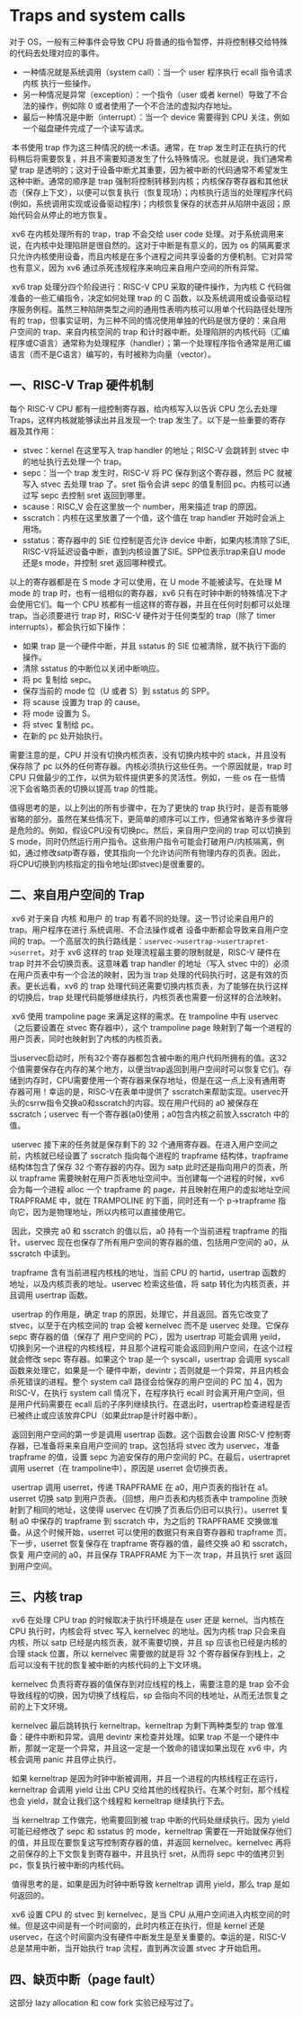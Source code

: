 # Traps and system calls

对于 OS，一般有三种事件会导致 CPU 将普通的指令暂停，并将控制移交给特殊的代码去处理对应的事件。

- 一种情况就是系统调用（system call）：当一个 user 程序执行 ecall 指令请求 内核 执行一些操作。
- 另一种情况是异常（exception）：一个指令（user 或者 kernel）导致了不合法的操作，例如除 0 或者使用了一个不合法的虚拟内存地址。
- 最后一种情况是中断（interrupt）：当一个 device 需要得到 CPU 关注，例如一个磁盘硬件完成了一个读写请求。

​	本书使用 trap 作为这三种情况的统一术语。通常，在 trap 发生时正在执行的代码稍后将需要恢复，并且不需要知道发生了什么特殊情况。也就是说，我们通常希望 trap 是透明的；这对于设备中断尤其重要，因为被中断的代码通常不希望发生这种中断。通常的顺序是 trap 强制将控制转移到内核；内核保存寄存器和其他状态（保存上下文），以便可以恢复执行（恢复现场）；内核执行适当的处理程序代码(例如，系统调用实现或设备驱动程序)；内核恢复保存的状态并从陷阱中返回；原始代码会从停止的地方恢复。

​	xv6 在内核处理所有的 trap，trap 不会交给 user code 处理。对于系统调用来说，在内核中处理陷阱是很自然的。这对于中断是有意义的，因为 os 的隔离要求只允许内核使用设备，而且内核是在多个进程之间共享设备的方便机制。它对异常也有意义，因为 xv6 通过杀死违规程序来响应来自用户空间的所有异常。

​	xv6 trap 处理分四个阶段进行：RISC-V CPU 采取的硬件操作，为内核 C 代码做准备的一些汇编指令，决定如何处理 trap 的 C 函数，以及系统调用或设备驱动程序服务例程。虽然三种陷阱类型之间的通用性表明内核可以用单个代码路径处理所有的 trap，但事实证明，为三种不同的情况使用单独的代码是很方便的：来自用户空间的 trap、来自内核空间的 trap 和计时器中断。处理陷阱的内核代码（汇编程序或C语言）通常称为处理程序（handler）；第一个处理程序指令通常是用汇编语言（而不是C语言）编写的，有时被称为向量（vector）。

## 一、RISC-V Trap 硬件机制

每个 RISC-V CPU 都有一组控制寄存器，给内核写入以告诉 CPU 怎么去处理 Traps，这样内核就能够读出并且发现一个 trap 发生了。以下是一些重要的寄存器及其作用：

- stvec：kernel 在这里写入 trap handler 的地址；RISC-V 会跳转到 stvec 中的地址执行去处理一个 trap。
- sepc：当一个 trap 发生时，RISC-V 将 PC 保存到这个寄存器，然后 PC 就被写入 stvec 去处理 trap 了。sret 指令会讲 sepc 的值复制回 pc。内核可以通过写 sepc 去控制 sret 返回到哪里。
- scause：RISC_V 会在这里放一个 number，用来描述 trap 的原因。
- sscratch：内核在这里放置了一个值，这个值在 trap handler 开始时会派上用场。
- sstatus：寄存器中的 SIE 位控制是否允许 device 中断，如果内核清除了SIE, RISC-V将延迟设备中断，直到内核设置了SIE。SPP位表示trap来自U mode还是s mode，并控制 sret 返回哪种模式。

以上的寄存器都是在 S mode 才可以使用，在 U mode 不能被读写。在处理 M mode 的 trap 时，也有一组相似的寄存器，xv6 只有在时钟中断的特殊情况下才会使用它们。每一个 CPU 核都有一组这样的寄存器，并且在任何时刻都可以处理 trap。当必须要进行 trap 时，RISC-V 硬件对于任何类型的 trap（除了 timer interrupts），都会执行如下操作：

- 如果 trap 是一个硬件中断，并且 sstatus 的 SIE 位被清除，就不执行下面的操作。
- 清除 sstatus 的中断位以关闭中断响应。
- 将 pc 复制给 sepc。
- 保存当前的 mode 位（U 或者 S）到 sstatus 的 SPP。
- 将 scause 设置为 trap 的 cause。
- 将 mode 设置为 S。
- 将 stvec 复制给 pc。
- 在新的 pc 处开始执行。

需要注意的是，CPU 并没有切换内核页表，没有切换内核中的 stack，并且没有保存除了 pc 以外的任何寄存器。内核必须执行这些任务。一个原因就是，trap 时 CPU 只做最少的工作，以供为软件提供更多的灵活性。例如，一些 os 在一些情况下会省略页表的切换以提高 trap 的性能。

值得思考的是，以上列出的所有步骤中，在为了更快的 trap 执行时，是否有能够省略的部分。虽然在某些情况下，更简单的顺序可以工作，但通常省略许多步骤将是危险的。例如，假设CPU没有切换pc。然后，来自用户空间的 trap 可以切换到S mode，同时仍然运行用户指令。这些用户指令可能会打破用户/内核隔离，例如，通过修改satp寄存器，使其指向一个允许访问所有物理内存的页表。因此，将CPU切换到内核指定的指令地址(即stvec)是很重要的。

## 二、来自用户空间的 Trap

​	xv6 对于来自 内核 和用户 的 trap 有着不同的处理。这一节讨论来自用户的 trap。用户程序在进行 系统调用、不合法操作或者 设备中断都会导致来自用户空间的 trap。一个高层次的执行路线是：`uservec->usertrap->usertrapret->userret`。对于 xv6 这样的 trap 处理流程最主要的限制就是，RISC-V 硬件在 trap 时并不会切换页表。这意味着 trap handler 的地址（写入 stvec 中的）必须在用户页表中有一个合法的映射，因为当 trap 处理的代码执行时，这是有效的页表。更长远看，xv6 的 trap 处理代码还需要切换内核页表，为了能够在执行这样的切换后，trap 处理代码能够继续执行，内核页表也需要一份这样的合法映射。

​	xv6 使用 trampoline page 来满足这样的需求。在 trampoline 中有 uservec（之后要设置在 stvec 寄存器中），这个 trampoline page 映射到了每一个进程的用户页表，同时也映射到了内核的内核页表。

​	当uservec启动时，所有32个寄存器都包含被中断的用户代码所拥有的值。这32个值需要保存在内存的某个地方，以便当trap返回到用户空间时可以恢复它们。存储到内存时，CPU需要使用一个寄存器来保存地址，但是在这一点上没有通用寄存器可用！幸运的是，RISC-V在表单中提供了 sscratch来帮助实现。uservec开头的csrrw指令交换a0和sscratch的内容。现在用户代码的 a0 被保存在 sscratch；uservec 有一个寄存器(a0)使用；a0包含内核之前放入sscratch 中的值。

​	uservec 接下来的任务就是保存剩下的 32 个通用寄存器。在进入用户空间之前，内核就已经设置了 sscratch 指向每个进程的 trapframe 结构体，trapframe 结构体包含了保存 32 个寄存器的内存。因为 satp 此时还是指向用户的页表，所以 trapframe 需要映射在用户页表地址空间中。当创建每一个进程的时候，xv6 会为每一个进程 alloc 一个 trapframe 的 page，并且映射在用户的虚拟地址空间 TRAPFRAME 中，就在 TRAMPOLINE 的下面，同时还有一个 p->trapframe 指向它，因为是物理地址，所以内核可以直接使用它。

​	因此，交换完 a0 和 sscratch 的值以后，a0 持有一个当前进程 trapframe 的指针。uservec 现在也保存了所有用户空间的寄存器的值，包括用户空间的 a0，从 sscratch 中读到。

​	trapframe 含有当前进程内核栈的地址，当前 CPU 的 hartid，usertrap 函数的地址，以及内核页表的地址。uservec 检索这些值，将 satp 转化为内核页表，并且调用 usertrap 函数。

​	usertrap 的作用是，确定 trap 的原因，处理它，并且返回。首先它改变了 stvec，以至于在内核空间的 trap 会被 kernelvec 而不是 uservec 处理。它保存 sepc 寄存器的值（保存了 用户空间的 PC），因为 usertrap 可能会调用 yeild，切换到另一个进程的内核线程，并且那个进程可能会返回到用户空间，在这个过程就会修改 sepc 寄存器。如果这个 trap 是一个 syscall，usertrap 会调用 syscall 函数来处理它，如果是一个 硬件中断，devintr；否则就是一个异常，并且内核会杀死错误的进程。整个 system call 路径会给保存的用户空间的 PC 加 4，因为 RISC-V，在执行 system call 情况下，在程序执行 ecall 时会离开用户空间，但是用户代码需要在 ecall 后的子序列继续执行。在退出时，usertrap检查进程是否已被终止或应该放弃CPU（如果此trap是计时器中断）。 

​	返回到用户空间的第一步是调用 usertrap 函数。这个函数会设置 RISC-V 控制寄存器，已准备将来来自用户空间的 trap。这包括将 stvec 改为 uservec，准备 trapframe 的值，设置 sepc 为追安保存的用户空间的 PC。在最后，usertrapret 调用 userret（在 trampoline中），原因是 userret 会切换页表。

​	usertrap 调用 userret，传递 TRAPFRAME 在 a0，用户页表的指针在 a1。userret 切换 satp 到用户页表。（回想，用户页表和内核页表中 trampoline 页映射到了相同的地址，这使得 uservec 在切换了页表后仍旧可以执行）。userret 复制 a0 中保存的 trapframe 到 sscratch 中，为之后的 TRAPFRAME 交换做准备。从这个时候开始，userret 可以使用的数据只有来自寄存器和 trapframe 页。下一步，userret 恢复保存在 trapframe 寄存器的值，最终交换 a0 和 sscratch，恢复 用户空间的 a0，并且保存 TRAPFRAME 为下一次 trap，并且执行 sret 返回到用户空间。

## 三、内核 trap

​	xv6 在处理 CPU trap 的时候取决于执行环境是在 user 还是 kernel。当内核在 CPU 执行时，内核会将 stvec 写入 kernelvec 的地址。因为内核 trap 只会来自内核，所以 satp 已经是内核页表，就不需要切换，并且 sp 应该也已经是内核的合理 stack 位置，所以 kernelvec 需要做的就是将 32 个寄存器保存到栈上，之后可以没有干扰的恢复被中断的内核代码的上下文环境。

​	kernelvec 负责将寄存器的值保存到对应线程的栈上，需要注意的是 trap 会不会导致线程的切换，因为切换了线程后，sp 会指向不同的栈地址，从而无法恢复之前的上下文环境。

​	kernelvec 最后跳转执行 kerneltrap。kerneltrap 为剩下两种类型的 trap 做准备：硬件中断和异常。调用 devintr 来检查并处理。如果 trap 不是一个硬件中断，那就一定是一个异常，并且这一定是一个致命的错误如果出现在 xv6 中，内核会调用 panic 并且停止执行。

​	如果 kerneltrap 是因为时钟中断被调用，并且一个进程的内核线程正在运行，kerneltrap 会调用 yield 让出 CPU 交给其他的线程执行。在某个时刻，那个线程也会 yield，就会让我们这个线程和 kerneltrap 继续执行下去。

​	当 kerneltrap 工作做完，他需要回到被 trap 中断的代码处继续执行。因为 yield 可能已经修改了 sepc 和 sstatus 的 mode，kerneltrap 需要在一开始就保存他们的值，并且现在要恢复这写控制寄存器的值，并返回 kernelvec。kernelvec 再将之前保存的上下文恢复到寄存器中，并且执行 sret，从而将 sepc 中的值拷贝到 pc，恢复执行被中断的内核代码。

​	值得思考的是，如果是因为时钟中断导致 kerneltrap 调用 yield，那么 trap 是如何返回的。

​	xv6 设置 CPU 的 stvec 到 kernelvec，是当 CPU 从用户空间进入内核空间的时候。但是这中间是有一个时间窗的，此时内核正在执行，但是 kernel 还是 uservec，在这个时间窗内没有硬件中断发生是至关重要的。幸运的是，RISC-V 总是禁用中断，当开始执行 trap 流程，直到再次设置 stvec 才开始启用。

## 四、缺页中断（page fault）

这部分 lazy allocation 和 cow fork 实验已经写过了。